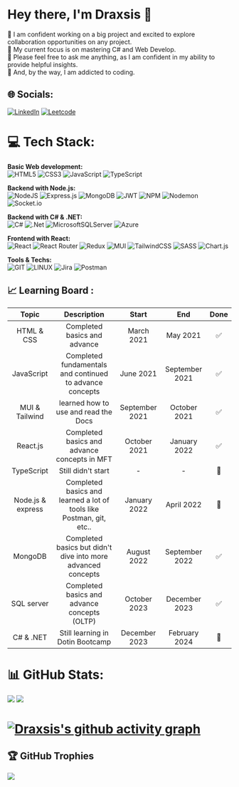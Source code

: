 # Hey there, I'm Draxsis 👋

🔵 I am confident working on a big project and excited to explore collaboration opportunities on any project.</br>
🔵 My current focus is on mastering C# and Web Develop.</br>
🔵 Please feel free to ask me anything, as I am confident in my ability to provide helpful insights.</br>
🔵 And, by the way, I am addicted to coding.

## 🌐 Socials:
[![LinkedIn](https://img.shields.io/badge/LinkedIn-%230077B5.svg?logo=linkedin&logoColor=white)](https://linkedin.com/in/mostafa-koolabadi) [![Leetcode](https://img.shields.io/badge/Leetcode-%230077B5.svg?logo=leetcode&logoColor=white)](https://Leetcode.com/rolexsism)

# 💻 Tech Stack:

**Basic Web development:** </br>
![HTML5](https://img.shields.io/badge/html5-%23E34F26.svg?style=flat-square&logo=html5&logoColor=white)
![CSS3](https://img.shields.io/badge/css3-%231572B6.svg?style=flat-square&logo=css3&logoColor=white)
![JavaScript](https://img.shields.io/badge/javascript-%23323330.svg?style=flat-square&logo=javascript&logoColor=%23F7DF1E)
![TypeScript](https://img.shields.io/badge/typescript-%23007ACC.svg?style=flat-square&logo=typescript&logoColor=white)</br>

**Backend with Node.js:** </br>
![NodeJS](https://img.shields.io/badge/node.js-6DA55F?style=flat-square&logo=node.js&logoColor=white)
![Express.js](https://img.shields.io/badge/express.js-%23404d59.svg?style=flat-square&logo=express&logoColor=%2361DAFB)
![MongoDB](https://img.shields.io/badge/MongoDB-%234ea94b.svg?style=flat-square&logo=mongodb&logoColor=white)
![JWT](https://img.shields.io/badge/JWT-black?style=flat-square&logo=JSON%20web%20tokens)
![NPM](https://img.shields.io/badge/NPM-%23CB3837.svg?style=flat-square&logo=npm&logoColor=white)
![Nodemon](https://img.shields.io/badge/NODEMON-%23323330.svg?style=flat-square&logo=nodemon&logoColor=%BBDEAD)
![Socket.io](https://img.shields.io/badge/Socket.io-black?style=flat-square&logo=socket.io&badgeColor=010101)</br>

**Backend with C# & .NET:** </br>
![C#](https://img.shields.io/badge/c%23-%23239120.svg?style=flat-square&logo=c-sharp&logoColor=white)
![.Net](https://img.shields.io/badge/.NET-5C2D91?style=flat-square&logo=.net&logoColor=white)
![MicrosoftSQLServer](https://img.shields.io/badge/Microsoft%20SQL%20Server-CC2927?style=flat-square&logo=microsoft%20sql%20server&logoColor=white)
![Azure](https://img.shields.io/badge/azure-%230072C6.svg?style=flat-square&logo=microsoftazure&logoColor=white)</br>

**Frontend with React:** </br>
![React](https://img.shields.io/badge/react-%2320232a.svg?style=flat-square&logo=react&logoColor=%2361DAFB)
![React Router](https://img.shields.io/badge/React_Router-CA4245?style=flat-square&logo=react-router&logoColor=white)
![Redux](https://img.shields.io/badge/redux-%23593d88.svg?style=flat-square&logo=redux&logoColor=white)
![MUI](https://img.shields.io/badge/MUI-%230081CB.svg?style=flat-square&logo=mui&logoColor=white)
![TailwindCSS](https://img.shields.io/badge/tailwindcss-%2338B2AC.svg?style=flat-square&logo=tailwind-css&logoColor=white)
![SASS](https://img.shields.io/badge/SASS-hotpink.svg?style=flat-square&logo=SASS&logoColor=white)
![Chart.js](https://img.shields.io/badge/chart.js-F5788D.svg?style=flat-square&logo=chart.js&logoColor=white)</br>

**Tools & Techs:** </br>
![GIT](https://img.shields.io/badge/Git-fc6d26?style=flat-square&logo=git&logoColor=white)
![LINUX](https://img.shields.io/badge/Linux-FCC624?style=flat-square&logo=linux&logoColor=black)
![Jira](https://img.shields.io/badge/jira-%230A0FFF.svg?style=flat-square&logo=jira&logoColor=white)
![Postman](https://img.shields.io/badge/Postman-FF6C37?style=flat-square&logo=postman&logoColor=white)</br>


## 📈 Learning Board : 

| Topic             | Description                                                  | Start             | End                   | Done        |
|    :---:          |     :---:                                                    |     :---:         |   :---:               |  :---:      |
| HTML & CSS        | Completed basics and advance                                 | March 2021        |     May 2021          |    ✅      |
| JavaScript        | Completed fundamentals and continued to advance concepts     | June 2021    |     September 2021     |    ✅      |
| MUI & Tailwind    | learned how to use and read the Docs                         | September 2021    |      October 2021    |     ✅      |
| React.js          | Completed basics and advance concepts in MFT                 | October 2021    |     January 2022     |    ✅       |
| TypeScript        | Still didn't start                                           | -                 |     -                 |      📅   |
| Node.js & express | Completed basics and learned a lot of tools like Postman, git, etc.. | January 2022    |    April 2022      |    📅      |
| MongoDB           | Completed basics but didn't dive into more advanced concepts | August 2022       |     September 2022    |      ✅     |
| SQL server        | Completed basics and advance concepts (OLTP)                 | October 2023      |     December 2023     |     ✅      |
| C# & .NET         | Still learning in Dotin Bootcamp                             | December 2023     |     February 2024     |       📅   |


# 📊 GitHub Stats:
![](https://github-readme-streak-stats.herokuapp.com/?user=Draxsis&theme=tokyonight&hide_border=false)
![](https://github-readme-stats.vercel.app/api/top-langs/?username=Draxsis&theme=tokyonight&hide_border=false&include_all_commits=true&count_private=false&layout=compact)

# [![Draxsis's github activity graph](https://github-readme-activity-graph.vercel.app/graph?username=Draxsis&theme=dracula)](https://github.com/ashutosh00710/github-readme-activity-graph)

## 🏆 GitHub Trophies
![](https://github-profile-trophy.vercel.app/?username=Draxsis&theme=radical&no-frame=false&no-bg=false&margin-w=4)
